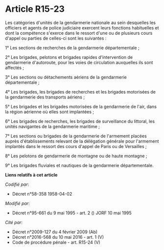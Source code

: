 # Article R15-23

Les catégories d'unités de la gendarmerie nationale au sein desquelles les officiers et agents de police judiciaire exercent
leurs fonctions habituelles et dont la compétence s'exerce dans le ressort d'une ou de plusieurs cours d'appel ou parties de
celles-ci sont les suivantes :

1° Les sections de recherches de la gendarmerie départementale ;

2° Les brigades, pelotons et brigades rapides d'intervention de gendarmerie d'autoroute, pour les voies de circulation
auxquelles ils sont affectés ;

3° Les sections ou détachements aériens de la gendarmerie départementale ;

4° Les brigades, les brigades de recherches et les brigades motorisées de la gendarmerie des transports aériens ;

5° Les brigades et les brigades motorisées de la gendarmerie de l'air, dans la région aérienne où elles sont implantées ;

6° Les brigades de recherches, les brigades de surveillance du littoral, les unités navigantes de la gendarmerie maritime ;

7° Les sections ou brigades de la gendarmerie de l'armement placées auprès d'établissements relevant de la délégation
générale pour l'armement implantés dans le ressort des cours d'appel de Paris ou de Versailles ;

8° Les pelotons de gendarmerie de montagne ou de haute montagne ;

9° Les brigades fluviales et nautiques de la gendarmerie départementale.

**Liens relatifs à cet article**

_Codifié par_:

  - Décret n°58-358 1958-04-02

_Modifié par_:

  - Décret n°95-661 du 9 mai 1995 - art. 2 () JORF 10 mai 1995

_Cité par_:

  - Décret n°2009-127 du 4 février 2009 (Ab)
  - Décret n°2016-568 du 10 mai 2016 - art. 1 (V)
  - Code de procédure pénale - art. R15-24 (V)
